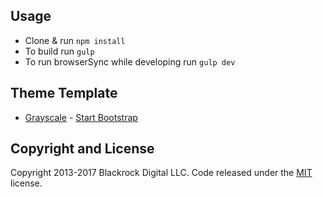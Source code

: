 ## Usage
- Clone & run `npm install`
- To build run `gulp`
- To run browserSync while developing run `gulp dev`

## Theme Template
-  [Grayscale](http://startbootstrap.com/template-overviews/grayscale/) - [Start Bootstrap](http://startbootstrap.com/)

## Copyright and License

Copyright 2013-2017 Blackrock Digital LLC. Code released under the [MIT](https://github.com/BlackrockDigital/startbootstrap-full-width-pics/blob/gh-pages/LICENSE) license.
